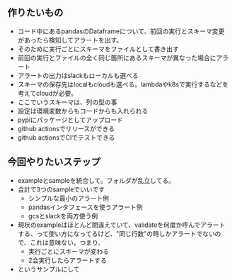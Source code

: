 ## 作りたいもの

* コード中にあるpandasのDataframeについて、前回の実行とスキーマ変更があったら検知してアラートを出す。
* そのために実行ごとにスキーマをファイルとして書き出す
* 前回の実行とファイルの全く同じ箇所にあるスキーマが異なった場合にアラート
* アラートの出力はslackもローカルも選べる
* スキーマの保存先はlocalもcloudも選べる。lambdaやk8sで実行するなどを考えてcloudが必要。
* ここでいうスキーマは、列の型の事
* 設定は環境変数からもコードからも入れられる
* pypiにパッケージとしてアップロード
* github actionsでリリースができる
* github actionsでCIでテストできる

## 今回やりたいステップ

* exampleとsampleを統合して。フォルダが乱立してる。
* 合計で3つのsampleでいいです
    * シンプルな最小のアラート例
    * pandasインタフェースを使うアラート例
    * gcsとslackを両方使う例
* 現状のexampleはほとんど間違えていて、validateを何度か呼んでアラートする、って使い方になってるけど、"同じ行数"の時しかアラートでないので、これは意味ない。つまり、
  * 実行ごとにスキーマが変わる
  * 2会実行したらアラートする
* というサンプルにして